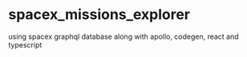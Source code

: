 # spacex_missions_explorer
using spacex graphql database along with apollo, codegen, react and typescript

